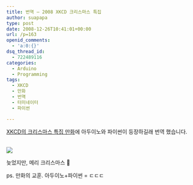 ```yaml
---
title: 번역 – 2008 XKCD 크리스마스 특집
author: suapapa
type: post
date: 2008-12-26T10:41:01+00:00
url: /p=163
openid_comments:
  - 'a:0:{}'
dsq_thread_id:
  - 722489116
categories:
  - Arduino
  - Programming
tags:
  - XKCD
  - 만화
  - 번역
  - 터미네이터
  - 파이썬

---
```

[XKCD의 크리스마스 특집 만화][1]에 아두이노와 파이썬이 등장하길래 번역 했습니다.

[  
![](https://asset.homin.dev/blog/image/XKCD_2008_christmas_special_kor.webp)][2] 

늦었지만, 메리 크리스마스 🙂

ps. 만화의 교훈. 아두이노+파이썬 = ㄷㄷㄷ

 [1]: http://xkcd.com/521/
 [2]: https://asset.homin.dev/blog/image/XKCD_2008_christmas_special_kor.webp